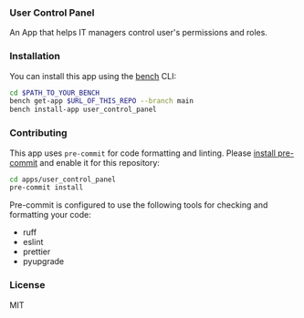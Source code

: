 ### User Control Panel

An App that helps IT managers control user\'s permissions and roles.

### Installation

You can install this app using the [bench](https://github.com/frappe/bench) CLI:

```bash
cd $PATH_TO_YOUR_BENCH
bench get-app $URL_OF_THIS_REPO --branch main
bench install-app user_control_panel
```

### Contributing

This app uses `pre-commit` for code formatting and linting. Please [install pre-commit](https://pre-commit.com/#installation) and enable it for this repository:

```bash
cd apps/user_control_panel
pre-commit install
```

Pre-commit is configured to use the following tools for checking and formatting your code:

- ruff
- eslint
- prettier
- pyupgrade

### License

MIT
